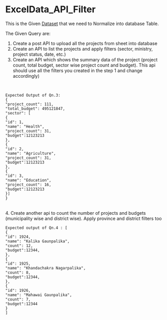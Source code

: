 # ExcelData_API_Filter

This is the Given [Dataset](https://docs.google.com/spreadsheets/d/1z9ioyt1v-BtpOn7BK8WGL76zuO9UKJWQ0G-tiS-_zvg/edit#gid=0) that we need to Normalize into  database Table.

The Given Query are:

1.  Create a post API to upload all the projects from sheet into database
2.  Create an API to list the projects and apply filters (sector, ministry, project status, date,
etc.)
3.  Create an API which shows the summary data of the project (project count, total budget,
sector wise project count and budget). This api should use all the filters you created in the
step 1 and change accordingly) 
<br>

    Expected Output of Qn.3:
    {
    "project_count": 111,
    "total_budget": 495121847,
    "sector": [
    {
    "id": 1,
    "name": "Health",
    "project_count": 31,
    "budget":12123213
    },
    {
    "id": 2,
    "name": "Agriculture",
    "project_count": 31,
    "budget":12123213
    },
    {
    "id": 3,
    "name": "Education",
    "project_count": 16,
    "budget":12123213
    }]
    }
<br>
4.  Create another api to count the number of projects and budgets (municipality wise and
district wise). Apply province and district filters too
<br>

    Expected output of Qn.4 : [
    {
    "id": 1924,
    "name": "Kalika Gaunpalika",
    "count": 12,
    "budget":12344,
    },
    {
    "id": 1925,
    "name": "Khandachakra Nagarpalika",
    "count": 8,
    "budget":12344,
    },
    {
    "id": 1926,
    "name": "Mahawai Gaunpalika",
    "count": 7,
    "budget":12344
    }
    ]
    

